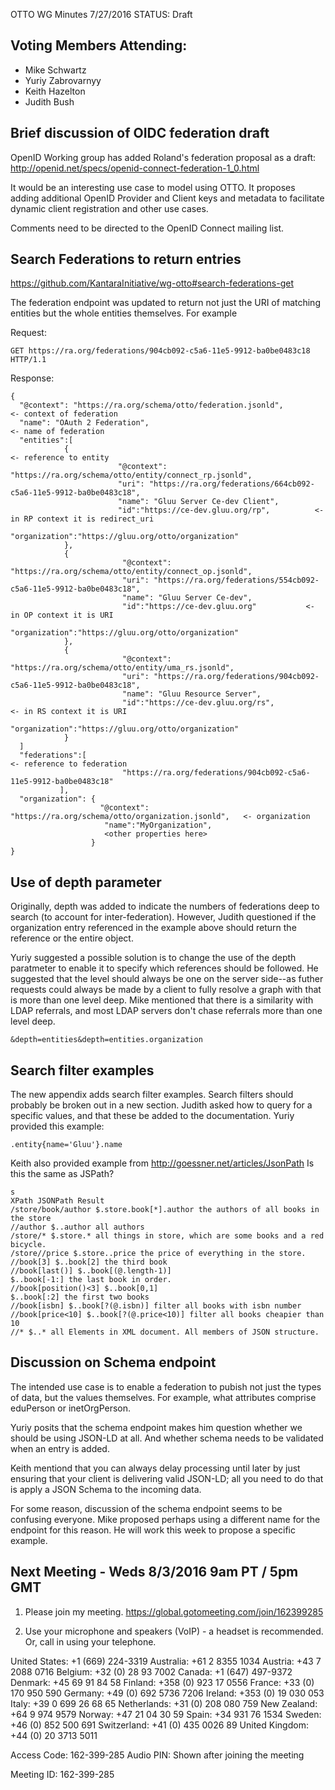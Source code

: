 OTTO WG Minutes 7/27/2016
STATUS: Draft

## Voting Members Attending:
 - Mike Schwartz
 - Yuriy Zabrovarnyy
 - Keith Hazelton
 - Judith Bush

## Brief discussion of OIDC federation draft

OpenID Working group has added Roland's federation proposal as a draft:
  http://openid.net/specs/openid-connect-federation-1_0.html

It would be an interesting use case to model using OTTO. It proposes adding
additional OpenID Provider and Client keys and metadata to facilitate 
dynamic client registration and other use cases. 

Comments need to be directed to the OpenID Connect mailing list.

## Search Federations to return entries

https://github.com/KantaraInitiative/wg-otto#search-federations-get

The federation endpoint was updated to return not just the URI
of matching entities but the whole entities themselves. For example

Request:

```
GET https://ra.org/federations/904cb092-c5a6-11e5-9912-ba0be0483c18 HTTP/1.1
```

Response:

```
{
  "@context": "https://ra.org/schema/otto/federation.jsonld",                      <- context of federation
  "name": "OAuth 2 Federation",                                                    <- name of federation
  "entities":[
            {                                                                      <- reference to entity
                        "@context": "https://ra.org/schema/otto/entity/connect_rp.jsonld",
                        "uri": "https://ra.org/federations/664cb092-c5a6-11e5-9912-ba0be0483c18",
                        "name": "Gluu Server Ce-dev Client",
                        "id":"https://ce-dev.gluu.org/rp",          <- in RP context it is redirect_uri
                        "organization":"https://gluu.org/otto/organization"
            },
            {
                         "@context": "https://ra.org/schema/otto/entity/connect_op.jsonld",
                         "uri": "https://ra.org/federations/554cb092-c5a6-11e5-9912-ba0be0483c18",
                         "name": "Gluu Server Ce-dev",
                         "id":"https://ce-dev.gluu.org"           <- in OP context it is URI
                         "organization":"https://gluu.org/otto/organization"
            },
            {
                         "@context": "https://ra.org/schema/otto/entity/uma_rs.jsonld",
                         "uri": "https://ra.org/federations/904cb092-c5a6-11e5-9912-ba0be0483c18",
                         "name": "Gluu Resource Server",
                         "id":"https://ce-dev.gluu.org/rs",          <- in RS context it is URI
                         "organization":"https://gluu.org/otto/organization"
            }
  ]
  "federations":[                                                                  <- reference to federation
                         "https://ra.org/federations/904cb092-c5a6-11e5-9912-ba0be0483c18"
           ],
  "organization": {
                    "@context": "https://ra.org/schema/otto/organization.jsonld",   <- organization
                     "name":"MyOrganization",
                     <other properties here>
                  }
}

```

## Use of depth parameter 

Originally, depth was added to indicate the numbers of federations 
deep to search (to account for inter-federation). However, Judith questioned
if the organization entry referenced in the example above should return
the reference or the entire object.

Yuriy suggested a possible solution is to change the use of the depth paratmeter
to enable it to specify which references should be followed. He suggested
that the level should always be one on the server side--as futher requests 
could always be made by a client to fully resolve a graph with that is more 
than one level deep. Mike mentioned that there is a similarity with LDAP
referrals, and most LDAP servers don't chase referrals more than one level 
deep.

```
&depth=entities&depth=entities.organization
```

## Search filter examples

The new appendix adds search filter examples. Search filters should probably be
broken out in a new section. Judith asked how to query for a specific values, and 
that these be added to the documentation. Yuriy provided this example:

```
.entity{name='Gluu'}.name
```

Keith also provided example from http://goessner.net/articles/JsonPath
Is this the same as JSPath? 

```
s
XPath JSONPath Result
/store/book/author $.store.book[*].author the authors of all books in the store
//author $..author all authors
/store/* $.store.* all things in store, which are some books and a red bicycle.
/store//price $.store..price the price of everything in the store.
//book[3] $..book[2] the third book
//book[last()] $..book[(@.length-1)]
$..book[-1:] the last book in order.
//book[position()<3] $..book[0,1]
$..book[:2] the first two books
//book[isbn] $..book[?(@.isbn)] filter all books with isbn number
//book[price<10] $..book[?(@.price<10)] filter all books cheapier than 10
//* $..* all Elements in XML document. All members of JSON structure.

```


## Discussion on Schema endpoint

The intended use case is to enable a federation to 
pubish not just the types of data, but the values themselves. For 
example, what attributes comprise eduPerson or inetOrgPerson.

Yuriy posits that the schema endpoint makes him question whether we should
be using JSON-LD at all. And whether schema needs to be validated when
an entry is added. 

Keith mentiond that you can always delay processing until later by just ensuring 
that your client is delivering valid JSON-LD; all you need to do that is apply 
a JSON Schema to the incoming data.

For some reason, discussion of the schema endpoint seems to be confusing 
everyone. Mike proposed perhaps using a different name for the endpoint
for this reason. He will work this week to propose a specific example.

## Next Meeting - Weds 8/3/2016 9am PT / 5pm GMT

1.  Please join my meeting.
https://global.gotomeeting.com/join/162399285

2.  Use your microphone and speakers (VoIP) - a headset is recommended.  Or, call in using your telephone.

United States: +1 (669) 224-3319
Australia: +61 2 8355 1034
Austria: +43 7 2088 0716
Belgium: +32 (0) 28 93 7002
Canada: +1 (647) 497-9372
Denmark: +45 69 91 84 58
Finland: +358 (0) 923 17 0556
France: +33 (0) 170 950 590
Germany: +49 (0) 692 5736 7206
Ireland: +353 (0) 19 030 053
Italy: +39 0 699 26 68 65
Netherlands: +31 (0) 208 080 759
New Zealand: +64 9 974 9579
Norway: +47 21 04 30 59
Spain: +34 931 76 1534
Sweden: +46 (0) 852 500 691
Switzerland: +41 (0) 435 0026 89
United Kingdom: +44 (0) 20 3713 5011

Access Code: 162-399-285
Audio PIN: Shown after joining the meeting

Meeting ID: 162-399-285

